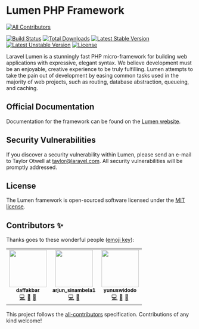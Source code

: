 # Lumen PHP Framework
<!-- ALL-CONTRIBUTORS-BADGE:START - Do not remove or modify this section -->
[![All Contributors](https://img.shields.io/badge/all_contributors-3-orange.svg?style=flat-square)](#contributors-)
<!-- ALL-CONTRIBUTORS-BADGE:END -->

[![Build Status](https://travis-ci.org/laravel/lumen-framework.svg)](https://travis-ci.org/laravel/lumen-framework)
[![Total Downloads](https://poser.pugx.org/laravel/lumen-framework/d/total.svg)](https://packagist.org/packages/laravel/lumen-framework)
[![Latest Stable Version](https://poser.pugx.org/laravel/lumen-framework/v/stable.svg)](https://packagist.org/packages/laravel/lumen-framework)
[![Latest Unstable Version](https://poser.pugx.org/laravel/lumen-framework/v/unstable.svg)](https://packagist.org/packages/laravel/lumen-framework)
[![License](https://poser.pugx.org/laravel/lumen-framework/license.svg)](https://packagist.org/packages/laravel/lumen-framework)

Laravel Lumen is a stunningly fast PHP micro-framework for building web applications with expressive, elegant syntax. We believe development must be an enjoyable, creative experience to be truly fulfilling. Lumen attempts to take the pain out of development by easing common tasks used in the majority of web projects, such as routing, database abstraction, queueing, and caching.

## Official Documentation

Documentation for the framework can be found on the [Lumen website](https://lumen.laravel.com/docs).

## Security Vulnerabilities

If you discover a security vulnerability within Lumen, please send an e-mail to Taylor Otwell at taylor@laravel.com. All security vulnerabilities will be promptly addressed.

## License

The Lumen framework is open-sourced software licensed under the [MIT license](https://opensource.org/licenses/MIT).

## Contributors ✨

Thanks goes to these wonderful people ([emoji key](https://allcontributors.org/docs/en/emoji-key)):

<!-- ALL-CONTRIBUTORS-LIST:START - Do not remove or modify this section -->
<!-- prettier-ignore-start -->
<!-- markdownlint-disable -->
<table>
  <tr>
    <td align="center"><a href="https://github.com/daffakbar"><img src="https://avatars2.githubusercontent.com/u/36661135?v=4" width="100px;" alt=""/><br /><sub><b>daffakbar</b></sub></a><br /><a href="https://github.com/arjunsinambela/jobhunAPI/commits?author=daffakbar" title="Code">💻</a> <a href="https://github.com/arjunsinambela/jobhunAPI/commits?author=daffakbar" title="Documentation">📖</a> <a href="#design-daffakbar" title="Design">🎨</a></td>
    <td align="center"><a href="https://github.com/arjunsinambela"><img src="https://avatars0.githubusercontent.com/u/42605944?v=4" width="100px;" alt=""/><br /><sub><b>arjun_sinambela1</b></sub></a><br /><a href="https://github.com/arjunsinambela/jobhunAPI/commits?author=arjunsinambela" title="Code">💻</a> <a href="https://github.com/arjunsinambela/jobhunAPI/commits?author=arjunsinambela" title="Documentation">📖</a></td>
    <td align="center"><a href="https://github.com/yunuswidodo"><img src="https://avatars3.githubusercontent.com/u/36204996?v=4" width="100px;" alt=""/><br /><sub><b>yunuswidodo</b></sub></a><br /><a href="https://github.com/arjunsinambela/jobhunAPI/commits?author=yunuswidodo" title="Code">💻</a> <a href="https://github.com/arjunsinambela/jobhunAPI/issues?q=author%3Ayunuswidodo" title="Bug reports">🐛</a> <a href="#ideas-yunuswidodo" title="Ideas, Planning, & Feedback">🤔</a></td>
  </tr>
</table>

<!-- markdownlint-enable -->
<!-- prettier-ignore-end -->
<!-- ALL-CONTRIBUTORS-LIST:END -->

This project follows the [all-contributors](https://github.com/all-contributors/all-contributors) specification. Contributions of any kind welcome!
